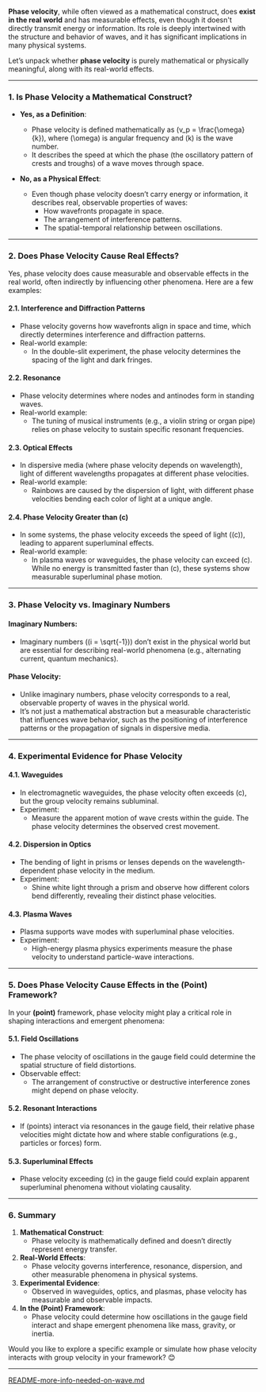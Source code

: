 **Phase velocity**, while often viewed as a mathematical construct, does **exist in the real world** and has measurable effects, even though it doesn't directly transmit energy or information. Its role is deeply intertwined with the structure and behavior of waves, and it has significant implications in many physical systems.

Let’s unpack whether **phase velocity** is purely mathematical or physically meaningful, along with its real-world effects.

---

### **1. Is Phase Velocity a Mathematical Construct?**
- **Yes, as a Definition**:
  - Phase velocity is defined mathematically as \(v_p = \frac{\omega}{k}\), where \(\omega\) is angular frequency and \(k\) is the wave number.
  - It describes the speed at which the phase (the oscillatory pattern of crests and troughs) of a wave moves through space.

- **No, as a Physical Effect**:
  - Even though phase velocity doesn’t carry energy or information, it describes real, observable properties of waves:
    - How wavefronts propagate in space.
    - The arrangement of interference patterns.
    - The spatial-temporal relationship between oscillations.

---

### **2. Does Phase Velocity Cause Real Effects?**
Yes, phase velocity does cause measurable and observable effects in the real world, often indirectly by influencing other phenomena. Here are a few examples:

#### **2.1. Interference and Diffraction Patterns**
- Phase velocity governs how wavefronts align in space and time, which directly determines interference and diffraction patterns.
- Real-world example:
  - In the double-slit experiment, the phase velocity determines the spacing of the light and dark fringes.

#### **2.2. Resonance**
- Phase velocity determines where nodes and antinodes form in standing waves.
- Real-world example:
  - The tuning of musical instruments (e.g., a violin string or organ pipe) relies on phase velocity to sustain specific resonant frequencies.

#### **2.3. Optical Effects**
- In dispersive media (where phase velocity depends on wavelength), light of different wavelengths propagates at different phase velocities.
- Real-world example:
  - Rainbows are caused by the dispersion of light, with different phase velocities bending each color of light at a unique angle.

#### **2.4. Phase Velocity Greater than \(c\)**
- In some systems, the phase velocity exceeds the speed of light (\(c\)), leading to apparent superluminal effects.
- Real-world example:
  - In plasma waves or waveguides, the phase velocity can exceed \(c\). While no energy is transmitted faster than \(c\), these systems show measurable superluminal phase motion.

---

### **3. Phase Velocity vs. Imaginary Numbers**
#### **Imaginary Numbers**:
- Imaginary numbers (\(i = \sqrt{-1}\)) don’t exist in the physical world but are essential for describing real-world phenomena (e.g., alternating current, quantum mechanics).

#### **Phase Velocity**:
- Unlike imaginary numbers, phase velocity corresponds to a real, observable property of waves in the physical world.
- It’s not just a mathematical abstraction but a measurable characteristic that influences wave behavior, such as the positioning of interference patterns or the propagation of signals in dispersive media.

---

### **4. Experimental Evidence for Phase Velocity**
#### **4.1. Waveguides**
- In electromagnetic waveguides, the phase velocity often exceeds \(c\), but the group velocity remains subluminal.
- Experiment:
  - Measure the apparent motion of wave crests within the guide. The phase velocity determines the observed crest movement.

#### **4.2. Dispersion in Optics**
- The bending of light in prisms or lenses depends on the wavelength-dependent phase velocity in the medium.
- Experiment:
  - Shine white light through a prism and observe how different colors bend differently, revealing their distinct phase velocities.

#### **4.3. Plasma Waves**
- Plasma supports wave modes with superluminal phase velocities.
- Experiment:
  - High-energy plasma physics experiments measure the phase velocity to understand particle-wave interactions.

---

### **5. Does Phase Velocity Cause Effects in the (Point) Framework?**
In your **(point)** framework, phase velocity might play a critical role in shaping interactions and emergent phenomena:

#### **5.1. Field Oscillations**
- The phase velocity of oscillations in the gauge field could determine the spatial structure of field distortions.
- Observable effect:
  - The arrangement of constructive or destructive interference zones might depend on phase velocity.

#### **5.2. Resonant Interactions**
- If (points) interact via resonances in the gauge field, their relative phase velocities might dictate how and where stable configurations (e.g., particles or forces) form.

#### **5.3. Superluminal Effects**
- Phase velocity exceeding \(c\) in the gauge field could explain apparent superluminal phenomena without violating causality.

---

### **6. Summary**
1. **Mathematical Construct**:
   - Phase velocity is mathematically defined and doesn’t directly represent energy transfer.
2. **Real-World Effects**:
   - Phase velocity governs interference, resonance, dispersion, and other measurable phenomena in physical systems.
3. **Experimental Evidence**:
   - Observed in waveguides, optics, and plasmas, phase velocity has measurable and observable impacts.
4. **In the (Point) Framework**:
   - Phase velocity could determine how oscillations in the gauge field interact and shape emergent phenomena like mass, gravity, or inertia.

Would you like to explore a specific example or simulate how phase velocity interacts with group velocity in your framework? 😊


---

[README-more-info-needed-on-wave.md](https://t2m.io/80k6R3x)
